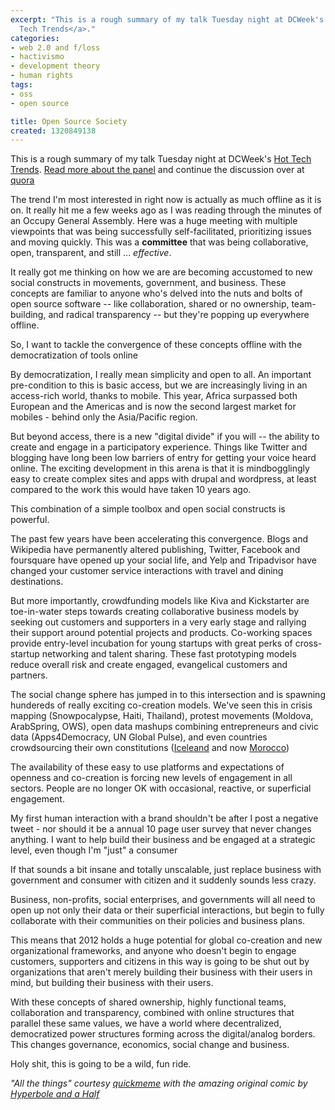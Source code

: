 ```yaml
---
excerpt: "This is a rough summary of my talk Tuesday night at DCWeek's <a href=\"http://bit.ly/dcweektechtrends1108\">Hot
  Tech Trends</a>."
categories:
- web 2.0 and f/loss
- hactivismo
- development theory
- human rights
tags:
- oss
- open source

title: Open Source Society
created: 1320849138
---
```

This is a rough summary of my talk Tuesday night at DCWeek's <a href="http://bit.ly/dcweektechtrends1108">Hot Tech Trends</a>.  <a href="http://joncamfield.com/blog/2011/10/tech_trends_come_discuss_at">Read more about the panel</a> and continue the discussion over at <a href="http://www.quora.com/Hot-Tech-Trends-What-are-the-top-tech-trends-in-2011-and-whats-coming-up-in-2012">quora</a>

The trend I'm  most interested in right now is actually as much offline as it is on.  It really hit me a few weeks ago as I was reading through the minutes of an Occupy General Assembly. Here was a huge meeting with multiple viewpoints that was being successfully self-facilitated, prioritizing issues and moving quickly.  This was a <strong>committee</strong> that was being collaborative, open, transparent, and still ... <em>effective</em>.

It really got me thinking on how we are are becoming accustomed to new social constructs in movements, government, and business.  These concepts are familiar to anyone who's delved into the nuts and bolts of open source software -- like collaboration, shared or no ownership, team-building, and radical transparency -- but they're popping up everywhere offline.

So, I want to tackle the convergence of these concepts offline with the democratization of tools online

By democratization, I really mean simplicity and open to all. An important pre-condition to this is basic access, but we are increasingly living in an access-rich world, thanks to mobile.  This year, Africa surpassed both European and the Americas and is now the second largest market for mobiles - behind only the Asia/Pacific region.

But beyond access, there is a new "digital divide" if you will -- the ability to create and engage in a participatory experience.  Things like Twitter and blogging have long been low barriers of entry for getting your voice heard online. The exciting development in this arena is that it is mindbogglingly easy to create complex sites and apps with drupal and wordpress, at least compared to the work this would have taken 10 years ago.

This combination of a simple toolbox and open social constructs is powerful.

The past few years have been accelerating this convergence.  Blogs and Wikipedia have permanently altered publishing, Twitter, Facebook and foursquare have opened up your social life, and Yelp and Tripadvisor have changed your customer service interactions with travel and dining destinations.

But more importantly, crowdfunding models like Kiva and Kickstarter are toe-in-water steps towards creating collaborative business models by seeking out customers and supporters in a very early stage and rallying their support around potential projects and products.  Co-working spaces provide entry-level incubation for young startups with great perks of cross-startup networking and talent sharing. These fast prototyping models reduce overall risk and create engaged, evangelical customers and partners.

The social change sphere has jumped in to this intersection and is spawning hundereds of really exciting co-creation models.  We've seen this in crisis mapping (Snowpocalypse, Haiti, Thailand), protest movements (Moldova, ArabSpring, OWS), open data mashups combining entrepreneurs and civic data (Apps4Democracy, UN Global Pulse), and even countries crowdsourcing their own constitutions (<a href="http://www.engadget.com/2011/07/31/icelands-crowdsourced-constitution-submitted-for-approval-nyan/">Iceleand</a> and now <a href="http://reforme.ma/">Morocco</a>)

The availability of these easy to use platforms and expectations of openness and co-creation is forcing new levels of engagement in all sectors.  People are no longer OK with  occasional, reactive, or superficial engagement.

My first human interaction with a brand shouldn't be after I post a negative tweet - nor should it be a annual 10 page user survey that never changes anything.  I want to help build their business and be engaged at a strategic level, even though I'm "just" a consumer

If that sounds a bit insane and totally unscalable, just replace business with government and consumer with citizen and it suddenly sounds less crazy.

Business, non-profits, social enterprises, and governments will all need to open up not only their data or their superficial interactions, but begin to fully collaborate with their communities on their policies and business plans.

This means that 2012 holds a huge potential for global co-creation and new organizational frameworks, and anyone who doesn't begin to engage customers, supporters and citizens in this way is going to be shut out by organizations that aren't merely building their business with their users in mind, but building their business with their users.

With these concepts of shared ownership, highly functional teams, collaboration and transparency, combined with online structures that parallel these same values, we have a world where decentralized, democratized power structures forming across the digital/analog borders. This changes governance, economics, social change and business.

Holy shit, this is going to be a wild, fun ride.

<em>"All the things" courtesy <a href="http://www.quickmeme.com/meme/359ng7/">quickmeme</a> with the amazing original comic by <a href="hyperboleandahalf.blogspot.com">Hyperbole and a Half</a></em>
<!--break-->
